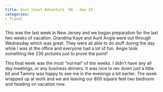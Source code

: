 ```yaml
---
title: East Coast Adventure '06 - Day 22
categories:
- Travel
---
```


This was the last week in New Jersey and we began preparation for the last two weeks of vacation. Grandma Kaye and Aunt Angie were out through Wednesday which was great. They were all able to do stuff during the day while I was at the office and everyone had a lot of fun. Angie took something like 230 pictures just to prove the point!

This final week was the most "normal" of the weeks. I didn't have any all day meetings, or any business dinners. It was nice to rev down just a little bit and Tammy was happy to see me in the evenings a bit earlier. The week wrapped up at work and we are leaving our 800 square feet two bedroom and heading on vacation now.
